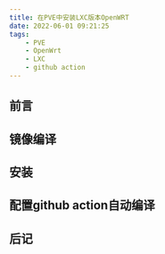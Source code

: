 ```yaml
---
title: 在PVE中安装LXC版本OpenWRT
date: 2022-06-01 09:21:25
tags:
    - PVE
    - OpenWrt
    - LXC
    - github action
---
```


## 前言

## 镜像编译

## 安装

## 配置github action自动编译

## 后记